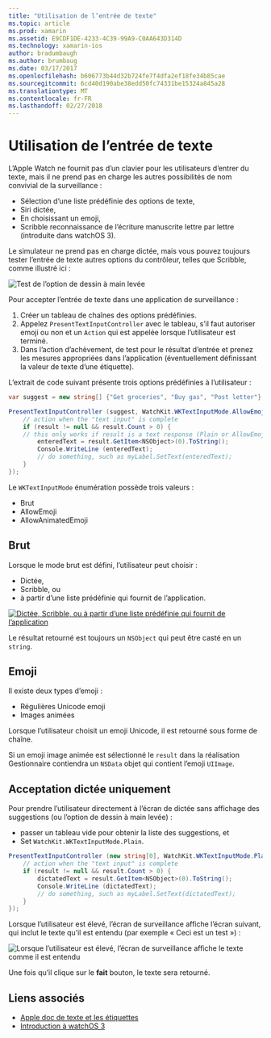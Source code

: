```yaml
---
title: "Utilisation de l’entrée de texte"
ms.topic: article
ms.prod: xamarin
ms.assetid: E9CDF1DE-4233-4C39-99A9-C0AA643D314D
ms.technology: xamarin-ios
author: bradumbaugh
ms.author: brumbaug
ms.date: 03/17/2017
ms.openlocfilehash: b606773b44d32b724fe7f4dfa2ef18fe34b85cae
ms.sourcegitcommit: 6cd40d190abe38edd50fc74331be15324a845a28
ms.translationtype: MT
ms.contentlocale: fr-FR
ms.lasthandoff: 02/27/2018
---
```

# <a name="working-with-text-input"></a>Utilisation de l’entrée de texte

L’Apple Watch ne fournit pas d’un clavier pour les utilisateurs d’entrer du texte, mais il ne prend pas en charge les autres possibilités de nom convivial de la surveillance :

- Sélection d’une liste prédéfinie des options de texte,
- Siri dictée,
- En choisissant un emoji,
- Scribble reconnaissance de l’écriture manuscrite lettre par lettre (introduite dans watchOS 3).

Le simulateur ne prend pas en charge dictée, mais vous pouvez toujours tester l’entrée de texte autres options du contrôleur, telles que Scribble, comme illustré ici :

![](text-input-images/textinput-sml.png "Test de l’option de dessin à main levée")

Pour accepter l’entrée de texte dans une application de surveillance :

1. Créer un tableau de chaînes des options prédéfinies.
2. Appelez `PresentTextInputController` avec le tableau, s’il faut autoriser emoji ou non et un `Action` qui est appelée lorsque l’utilisateur est terminé.
3. Dans l’action d’achèvement, de test pour le résultat d’entrée et prenez les mesures appropriées dans l’application (éventuellement définissant la valeur de texte d’une étiquette).

L’extrait de code suivant présente trois options prédéfinies à l’utilisateur :

```csharp
var suggest = new string[] {"Get groceries", "Buy gas", "Post letter"};

PresentTextInputController (suggest, WatchKit.WKTextInputMode.AllowEmoji, (result) => {
    // action when the "text input" is complete
    if (result != null && result.Count > 0) {
    // this only works if result is a text response (Plain or AllowEmoji)
        enteredText = result.GetItem<NSObject>(0).ToString();
        Console.WriteLine (enteredText);
        // do something, such as myLabel.SetText(enteredText);
    }
});
```

Le `WKTextInputMode` énumération possède trois valeurs :

- Brut
- AllowEmoji
- AllowAnimatedEmoji

## <a name="plain"></a>Brut

Lorsque le mode brut est défini, l’utilisateur peut choisir :

- Dictée,
- Scribble, ou
- à partir d’une liste prédéfinie qui fournit de l’application.

[ ![](text-input-images/plain-scribble-sml.png "Dictée, Scribble, ou à partir d’une liste prédéfinie qui fournit de l’application")](text-input-images/plain-scribble.png)

Le résultat retourné est toujours un `NSObject` qui peut être casté en un `string`.

## <a name="emoji"></a>Emoji

Il existe deux types d’emoji :

- Régulières Unicode emoji
- Images animées

Lorsque l’utilisateur choisit un emoji Unicode, il est retourné sous forme de chaîne.

Si un emoji image animée est sélectionné le `result` dans la réalisation Gestionnaire contiendra un `NSData` objet qui contient l’emoji `UIImage`.

## <a name="accepting-dictation-only"></a>Acceptation dictée uniquement

Pour prendre l’utilisateur directement à l’écran de dictée sans affichage des suggestions (ou l’option de dessin à main levée) :

- passer un tableau vide pour obtenir la liste des suggestions, et
- Set `WatchKit.WKTextInputMode.Plain`.

```csharp
PresentTextInputController (new string[0], WatchKit.WKTextInputMode.Plain, (result) => {
    // action when the "text input" is complete
    if (result != null && result.Count > 0) {
        dictatedText = result.GetItem<NSObject>(0).ToString();
        Console.WriteLine (dictatedText);
        // do something, such as myLabel.SetText(dictatedText);
    }
});
```

Lorsque l’utilisateur est élevé, l’écran de surveillance affiche l’écran suivant, qui inclut le texte qu’il est entendu (par exemple « Ceci est un test ») :

![](text-input-images/dictation.png "Lorsque l’utilisateur est élevé, l’écran de surveillance affiche le texte comme il est entendu")

Une fois qu’il clique sur le **fait** bouton, le texte sera retourné.



## <a name="related-links"></a>Liens associés

- [Apple doc de texte et les étiquettes](https://developer.apple.com/library/ios/documentation/General/Conceptual/WatchKitProgrammingGuide/TextandLabels.html)
- [Introduction à watchOS 3](~/ios/watchos/platform/introduction-to-watchos3/index.md)
